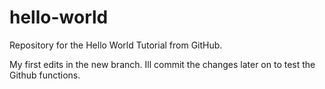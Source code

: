 # hello-world
Repository for the Hello World Tutorial from GitHub.

My first edits in the new branch. Ill commit the changes later on to test the Github functions.
